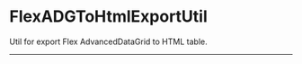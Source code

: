# FlexADGToHtmlExportUtil

  Util for export Flex AdvancedDataGrid to HTML table.
  
-------------------
